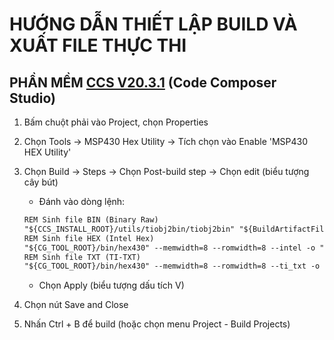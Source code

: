# HƯỚNG DẪN THIẾT LẬP BUILD VÀ XUẤT FILE THỰC THI

## PHẦN MỀM [CCS V20.3.1](https://www.ti.com/tool/CCSTUDIO#downloads) (Code Composer Studio)

1. Bấm chuột phải vào Project, chọn Properties
2. Chọn Tools -> MSP430 Hex Utility -> Tích chọn vào Enable 'MSP430 HEX Utility'
3. Chọn Build -> Steps -> Chọn Post-build step -> Chọn edit (biểu tượng cây bút)

     - Đánh vào dòng lệnh:

     ```txt
     REM Sinh file BIN (Binary Raw)
     "${CCS_INSTALL_ROOT}/utils/tiobj2bin/tiobj2bin" "${BuildArtifactFileName}" "${BuildArtifactFileBaseName}.bin" "${CG_TOOL_ROOT}/bin/ofd430" "${CG_TOOL_ROOT}/bin/hex430" "${CCS_INSTALL_ROOT}/utils/tiobj2bin/mkhex4bin"
     REM Sinh file HEX (Intel Hex)
     "${CG_TOOL_ROOT}/bin/hex430" --memwidth=8 --romwidth=8 --intel -o "${BuildArtifactFileBaseName}.hex" "${BuildArtifactFileName}"
     REM Sinh file TXT (TI-TXT)
     "${CG_TOOL_ROOT}/bin/hex430" --memwidth=8 --romwidth=8 --ti_txt -o "${BuildArtifactFileBaseName}.txt" "${BuildArtifactFileName}"
    ```

     - Chọn Apply (biểu tượng dấu tích V)
4. Chọn nút Save and Close
5. Nhấn Ctrl + B để build (hoặc chọn menu Project - Build Projects)
